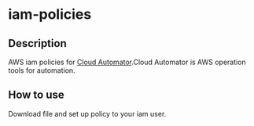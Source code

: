 # iam-policies

## Description

AWS iam policies for [Cloud Automator](http://cloudautomator.com/).Cloud Automator is AWS operation tools for automation.

## How to use
Download file and set up policy to your iam user.
